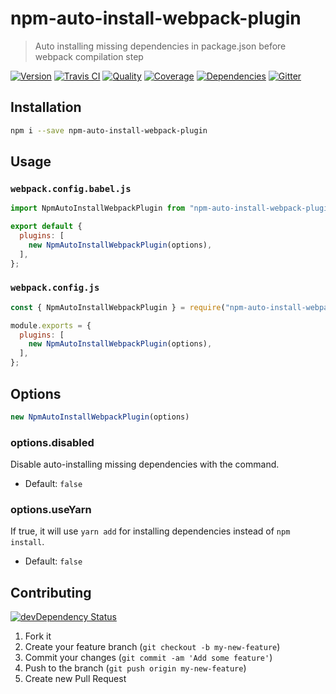 # npm-auto-install-webpack-plugin
> Auto installing missing dependencies in package.json before webpack compilation step

[![Version][npm-image]][npm-url] [![Travis CI][travis-image]][travis-url] [![Quality][codeclimate-maintainability-image]][codeclimate-maintainability-url] [![Coverage][codeclimate-c-image]][codeclimate-c-url] [![Dependencies][gemnasium-image]][gemnasium-url] [![Gitter][gitter-image]][gitter-url]


## Installation

```sh
npm i --save npm-auto-install-webpack-plugin
```

## Usage

### `webpack.config.babel.js`

```js
import NpmAutoInstallWebpackPlugin from "npm-auto-install-webpack-plugin";

export default {
  plugins: [
    new NpmAutoInstallWebpackPlugin(options),
  ],
};
```

### `webpack.config.js`

```js
const { NpmAutoInstallWebpackPlugin } = require("npm-auto-install-webpack-plugin");

module.exports = {
  plugins: [
    new NpmAutoInstallWebpackPlugin(options),
  ],
};
```


## Options

```js
new NpmAutoInstallWebpackPlugin(options)
```

### options.disabled

Disable auto-installing missing dependencies with the command.

* Default: `false`

### options.useYarn

If true, it will use `yarn add` for installing dependencies instead of `npm install`.

* Default: `false`


## Contributing

[![devDependency Status][david-dm-image]][david-dm-url]

1. Fork it
2. Create your feature branch (`git checkout -b my-new-feature`)
3. Commit your changes (`git commit -am 'Add some feature'`)
4. Push to the branch (`git push origin my-new-feature`)
5. Create new Pull Request


[npm-image]: https://img.shields.io/npm/v/npm-auto-install-webpack-plugin.svg?style=flat-square
[npm-url]: https://www.npmjs.org/package/npm-auto-install-webpack-plugin

[travis-image]: https://img.shields.io/travis/tomchentw/npm-auto-install-webpack-plugin.svg?style=flat-square
[travis-url]: https://travis-ci.org/tomchentw/npm-auto-install-webpack-plugin
[codeclimate-maintainability-image]: https://img.shields.io/codeclimate/maintainability/tomchentw/npm-auto-install-webpack-plugin.svg?style=flat-square
[codeclimate-maintainability-url]: https://codeclimate.com/github/tomchentw/npm-auto-install-webpack-plugin
[codeclimate-c-image]: https://img.shields.io/codeclimate/c/tomchentw/npm-auto-install-webpack-plugin.svg?style=flat-square
[codeclimate-c-url]: https://codeclimate.com/github/tomchentw/npm-auto-install-webpack-plugin
[gemnasium-image]: https://img.shields.io/gemnasium/tomchentw/npm-auto-install-webpack-plugin.svg?style=flat-square
[gemnasium-url]: https://gemnasium.com/tomchentw/npm-auto-install-webpack-plugin
[gitter-image]: https://badges.gitter.im/Join%20Chat.svg
[gitter-url]: https://gitter.im/tomchentw/npm-auto-install-webpack-plugin?utm_source=badge&utm_medium=badge&utm_campaign=pr-badge&utm_content=badge
[david-dm-image]: https://img.shields.io/david/dev/tomchentw/npm-auto-install-webpack-plugin.svg?style=flat-square
[david-dm-url]: https://david-dm.org/tomchentw/npm-auto-install-webpack-plugin#info=devDependencies

